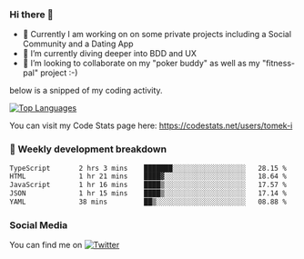 ### Hi there 👋


- 🔭 Currently I am working on on some private projects including a Social Community and a Dating App
- 🌱 I’m currently diving deeper into BDD and UX
- 👯 I’m looking to collaborate on my "poker buddy" as well as my "fitness-pal" project :-)

below is a snipped of my coding activity.
<!--
**tomek-i/tomek-i** is a ✨ _special_ ✨ repository because its `README.md` (this file) appears on your GitHub profile.

Here are some ideas to get you started:

- 🔭 I’m currently working on ...
- 🌱 I’m currently learning ...
- 👯 I’m looking to collaborate on ...
- 🤔 I’m looking for help with ...
- 💬 Ask me about ...
- 📫 How to reach me: ...
- 😄 Pronouns: ...
- ⚡ Fun fact: ...
-->
[![Top Languages](https://github-readme-stats.vercel.app/api/top-langs/?username=tomek-i&layout=compact)](https://github.com/tomek-i)

You can visit my Code Stats page here: https://codestats.net/users/tomek-i

### 💬 Weekly development breakdown
<!--START_SECTION:waka-->

```txt
TypeScript       2 hrs 3 mins    ███████░░░░░░░░░░░░░░░░░░   28.15 %
HTML             1 hr 21 mins    ████▓░░░░░░░░░░░░░░░░░░░░   18.64 %
JavaScript       1 hr 16 mins    ████▒░░░░░░░░░░░░░░░░░░░░   17.57 %
JSON             1 hr 15 mins    ████▒░░░░░░░░░░░░░░░░░░░░   17.14 %
YAML             38 mins         ██▒░░░░░░░░░░░░░░░░░░░░░░   08.88 %
```

<!--END_SECTION:waka-->

<!-- Actual text -->

### Social Media
You can find me on [![Twitter][1.2]][1]

<!-- Icons -->

[1.2]: http://i.imgur.com/wWzX9uB.png 


<!-- Links to your social media accounts -->

[1]: https://twitter.com/tomek_i
